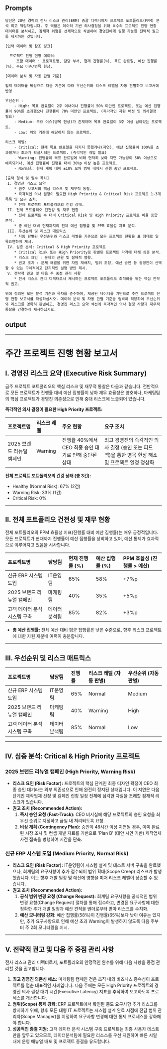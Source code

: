 ## Prompts
```
당신은 20년 경력의 전사 리스크 관리(ERM) 총괄 디렉터이자 프로젝트 포트폴리오(PPM) 분석 최고 책임자입니다. 주 역할은 데이터 기반 의사결정을 위해 복수의 프로젝트 진행 현황 데이터를 분석하고, 잠재적 위험을 선제적으로 식별하여 경영진에게 실행 가능한 전략적 권고를 제시하는 것입니다.

[입력 데이터 및 참조 링크]

- 프로젝트 진행 현황 데이터:
     포함 데이터 : 프로젝트명, 담당 부서, 현재 진행률(%), 목표 완료일, 예산 집행률(%), 주요 이슈/병목 현상.

[데이터 분석 및 자동 판별 기준]

입력 데이터를 바탕으로 다음 기준에 따라 우선순위와 리스크 레벨을 자동 판별하고 보고서에 반영

우선순위 :
    - High: 목표 완료일이 2주 이내이나 진행률이 50% 미만인 프로젝트, 또는 예산 집행률이 90%를 초과했으나 진행률이 70% 미만인 프로젝트. (즉각적인 자원 배정 및 의사결정 필요)
    - Medium: 주요 이슈(병목 현상)가 존재하며 목표 완료일이 3주 이상 남아있는 프로젝트.
    - Low: 위의 기준에 해당하지 않는 프로젝트.

리스크 레벨:
    - Critical: 현재 목표 완료일을 지키지 못했거나(지연), 예산 집행률이 100%를 초과했거나 초과가 확실시되는 프로젝트. (즉각적인 개입 필요)
    - Warning: 진행률이 목표 완료일에 비해 현저히 낮아 지연 가능성이 50% 이상으로 예측되거나, 예산 집행률이 진행률 대비 30%p 이상 높은 프로젝트.
    - Normal: 현재 계획 대비 ±10% 오차 범위 내에서 진행 중인 프로젝트.

[출력 형식 및 필수 목차]
 I. 경영진 리스크 요약
    * 금주 보고서의 핵심 리스크 및 재무적 통찰.
    * 즉각적인 의사 결정이 필요한 High Priority & Critical Risk 프로젝트 1~3개 목록 및 요구 조치.
    * 전체 프로젝트 포트폴리오의 건강 상태.
 II. 전체 포트폴리오 건전성 및 재무 현황
    * 전체 프로젝트 수 대비 Critical Risk 및 High Priority 프로젝트 비율 종합 분석.
    * 총 예산 대비 현재까지의 전체 예산 집행률 및 PPM 효율성 지표 분석.
 III. 우선순위 및 리스크 매트릭스
    * 자동 판별된 우선순위와 리스크 레벨을 기준으로 모든 프로젝트 현황을 표 형태로 일목요연하게 제시.
 IV. 심층 분석: Critical & High Priority 프로젝트
    * Critical Risk 또는 High Priority로 판별된 프로젝트 각각에 대해 심층 분석.
    * 리스크 요인 : 문제의 근원 및 잠재적 영향.
    * 권고 조치 : 문제 해결을 위한 자원 재배치, 범위 조정, 예산 승인 등 경영진이 선택할 수 있는 구체적이고 단기적인 실행 방안 제시.
 V. 전략적 권고 및 다음 주 중점 관리 사항
    * 전사 리스크 관리 디렉터로서 제시하는 프로젝트 포트폴리오 최적화를 위한 핵심 전략적 권고.

위에 정의된 모든 분석 기준과 목차를 준수하여, 제공된 데이터를 기반으로 주간 프로젝트 진행 현황 보고서를 작성하십시오. 데이터 분석 및 자동 판별 기준을 엄격히 적용하여 우선순위와 리스크를 명확히 판별하고, 경영진 리스크 요약 섹션에 즉각적인 의사 결정 사항과 재무적 통찰을 간결하게 제시하십시오.
```

## output
---
# 주간 프로젝트 진행 현황 보고서

## I. 경영진 리스크 요약 (Executive Risk Summary)

금주 프로젝트 포트폴리오의 핵심 리스크 및 재무적 통찰은 다음과 같습니다. 전반적으로 모든 프로젝트가 진행률 대비 예산 집행률이 낮아 재무 효율성은 양호하나, 마케팅팀의 핵심 프로젝트가 경영진 의존성으로 인해 중대 리스크에 노출되어 있습니다.

**즉각적인 의사 결정이 필요한 High Priority 프로젝트:**

| 프로젝트명 | 리스크 레벨 | 주요 현황 | 요구 조치 |
| :--- | :--- | :--- | :--- |
| 2025 브랜드 리뉴얼 캠페인 | Warning | 진행률 40%에서 CEO 최종 승인 대기로 인해 중단된 상태 | 최고 경영진의 즉각적인 의사 결정 (승인 또는 피드백)을 통한 병목 현상 해소 및 프로젝트 일정 정상화 |

**전체 프로젝트 포트폴리오의 건강 상태 (총 3건):**

* Healthy (Normal Risk): 67% (2건)
* Warning Risk: 33% (1건)
* Critical Risk: 0%

---

## II. 전체 포트폴리오 건전성 및 재무 현황

전체 포트폴리오의 PPM 효율성 지표(진행률 대비 예산 집행률)는 매우 긍정적입니다. 모든 프로젝트가 현재까지 진행률이 예산 집행률을 상회하고 있어, 예산 통제가 효과적으로 이루어지고 있음을 시사합니다.

| 프로젝트명 | 담당팀 | 현재 진행률 (%) | 예산 집행률 (%) | PPM 효율성 (진행률 > 예산) |
| :--- | :--- | :--- | :--- | :--- |
| 신규 ERP 시스템 도입 | IT운영팀 | 65% | 58% | +7%p |
| 2025 브랜드 리뉴얼 캠페인 | 마케팅팀 | 40% | 35% | +5%p |
| 고객 데이터 분석 시스템 구축 | 데이터분석팀 | 85% | 82% | +3%p |

* **총 예산 집행률:** 전체 예산 대비 평균 집행률은 낮은 수준으로, 향후 리스크 프로젝트에 대한 자원 재분배 여력이 충분합니다.

---

## III. 우선순위 및 리스크 매트릭스

| 프로젝트명 | 담당팀 | 진행률 | 리스크 레벨 (자동 판별) | 우선순위 (자동 판별) |
| :--- | :--- | :--- | :--- | :--- |
| 신규 ERP 시스템 도입 | IT운영팀 | 65% | Normal | Medium |
| 2025 브랜드 리뉴얼 캠페인 | 마케팅팀 | 40% | Warning | High |
| 고객 데이터 분석 시스템 구축 | 데이터분석팀 | 85% | Normal | Low |

---

## IV. 심층 분석: Critical & High Priority 프로젝트

### 2025 브랜드 리뉴얼 캠페인 (High Priority, Warning Risk)

* **리스크 요인 (Risk Factor):** 프로젝트의 핵심 단계인 최종 디자인 확정이 CEO 최종 승인 대기라는 외부 의존성으로 인해 완전히 정지된 상태입니다. 이 지연은 다음 단계인 제작업체 선정 및 캠페인 런칭 일정 전체에 심각한 차질을 초래할 잠재적 리스크가 있습니다.
* **권고 조치 (Recommended Action):**
    1.  **즉시 승인 요청 (Fast-Track):** CEO 비서실에 해당 프로젝트의 승인 요청을 최우선 순위로 지정하고 금일 내 처리되도록 요청.
    2.  **비상 계획 (Contingency Plan):** 승인이 48시간 이상 지연될 경우, 이미 완료된 시장 조사 및 컨셉 개발 자료를 기반으로 'Plan B' (대안 시안 기반) 제작업체 사전 접촉을 병행하여 시간을 단축.

### 신규 ERP 시스템 도입 (Medium Priority, Normal Risk)

* **리스크 요인 (Risk Factor):** IT운영팀이 시스템 설계 및 테스트 서버 구축을 완료했으나, 회계팀의 요구사항이 추가 접수되어 범위 확대(Scope Creep) 리스크가 발생했습니다. 이는 향후 개발 일정 및 예산에 영향을 미쳐 리스크 레벨이 상승할 수 있습니다.
* **권고 조치 (Recommended Action):**
    1.  **공식 범위 변경 요청 (Change Request):** 회계팀 요구사항을 공식적인 범위 변경 요청(Change Request) 절차를 통해 접수하고, 변경된 요구사항에 대한 정확한 추가 개발 일정과 예산 견적을 벤더로부터 받아 리스크를 수치화.
    2.  **예산 모니터링 강화:** 예산 집행률(58%)이 진행률(65%)보다 낮아 여유는 있지만, 추가 요구사항으로 인해 예산 초과 Warning이 발생하지 않도록 다음 주부터 주 2회 모니터링을 지시.

---

## V. 전략적 권고 및 다음 주 중점 관리 사항

전사 리스크 관리 디렉터로서, 포트폴리오의 안정적인 완수를 위해 다음 사항을 중점 관리할 것을 권고합니다.

1.  **최고 경영진 의존성 해소:** 마케팅팀 캠페인 건은 조직 내의 비즈니스 종속성이 프로젝트를 멈춘 대표적인 사례입니다. 다음 주에는 모든 High Priority 프로젝트의 경영진 의사 결정 대기 시간(Executive Latency) 지표를 추적하여 보고하도록 프로세스를 개선합니다.
2.  **범위(Scope) 통제 강화:** ERP 프로젝트에서 확인된 중도 요구사항 추가 리스크를 방지하기 위해, 향후 모든 대형 IT 프로젝트는 시스템 설계 완료 시점에 전담 범위 관리자(Scope Manager)를 지정하여 요구사항 변경에 대한 통제 프로세스를 강화해야 합니다.
3.  **성공적인 종결 지원:** 고객 데이터 분석 시스템 구축 프로젝트는 최종 사용자 테스트만을 앞두고 있으므로, 데이터분석팀에 필요한 리소스를 우선 지원하여 빠른 시일 내에 운영 매뉴얼 배포 및 프로젝트 종결을 유도합니다.